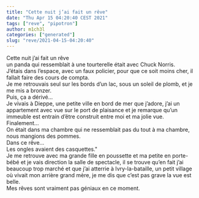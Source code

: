 ```yaml
---
title: "Cette nuit j’ai fait un rêve"
date: "Thu Apr 15 04:20:40 CEST 2021"
tags: ["reve", "pipotron"]
author: m1ch3l
categories: ["generated"]
slug: "reve/2021-04-15-04:20:40"
---
```


Cette nuit j’ai fait un rêve<br>
un panda qui ressemblait à une tourterelle était avec Chuck Norris.<br>
J’étais dans l’espace, avec un faux policier, pour que ce soit moins cher, il fallait faire des cours de compta.<br>
Je me retrouvais seul sur les bords d’un lac, sous un soleil de plomb, et je me mis a bronzer.<br>
Puis, ça a dérivé...<br>
Je vivais à Dieppe, une petite ville en bord de mer que j’adore, j’ai un appartement avec vue sur le port de plaisance et je remarque qu’un immeuble est entrain d’être construit entre moi et ma jolie vue.<br>
Finalement...<br>
On était dans ma chambre qui ne ressemblait pas du tout à ma chambre, nous mangions des pommes.<br>
Dans ce rêve...<br>
Les ongles avaient des casquettes."<br>
Je me retrouve avec ma grande fille en poussette et ma petite en porte-bébé et je vais direction la salle de spectacle, il se trouve qu’en fait j’ai beaucoup trop marché et que j’ai atterrie à Ivry-la-bataille, un petit village où vivait mon arrière grand mère, je me dis que c’est pas grave la vue est belle.<br>
Mes rêves sont vraiment pas géniaux en ce moment.<br>
